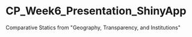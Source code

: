 # CP_Week6_Presentation_ShinyApp
Comparative Statics from "Geography, Transparency, and Institutions"
